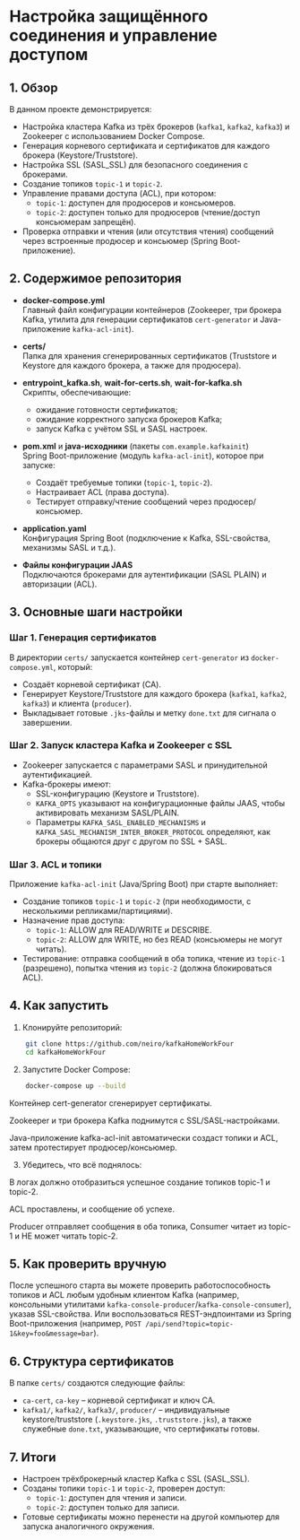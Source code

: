 # Настройка защищённого соединения и управление доступом

## 1. Обзор

В данном проекте демонстрируется:

- Настройка кластера Kafka из трёх брокеров (`kafka1`, `kafka2`, `kafka3`) и Zookeeper с использованием Docker Compose.
- Генерация корневого сертификата и сертификатов для каждого брокера (Keystore/Truststore).
- Настройка SSL (SASL_SSL) для безопасного соединения с брокерами.
- Создание топиков `topic-1` и `topic-2`.
- Управление правами доступа (ACL), при котором:
  - `topic-1`: доступен для продюсеров и консьюмеров.
  - `topic-2`: доступен только для продюсеров (чтение/доступ консьюмерам запрещён).
- Проверка отправки и чтения (или отсутствия чтения) сообщений через встроенные продюсер и консьюмер (Spring Boot-приложение).

## 2. Содержимое репозитория

- **docker-compose.yml**  
  Главный файл конфигурации контейнеров (Zookeeper, три брокера Kafka, утилита для генерации сертификатов `cert-generator` и Java-приложение `kafka-acl-init`).

- **certs/**  
  Папка для хранения сгенерированных сертификатов (Truststore и Keystore для каждого брокера, а также для продюсера).

- **entrypoint_kafka.sh**, **wait-for-certs.sh**, **wait-for-kafka.sh**  
  Скрипты, обеспечивающие:
  - ожидание готовности сертификатов;
  - ожидание корректного запуска брокеров Kafka;
  - запуск Kafka с учётом SSL и SASL настроек.

- **pom.xml** и **java-исходники** (пакеты `com.example.kafkainit`)  
  Spring Boot-приложение (модуль `kafka-acl-init`), которое при запуске:
  - Создаёт требуемые топики (`topic-1`, `topic-2`).
  - Настраивает ACL (права доступа).
  - Тестирует отправку/чтение сообщений через продюсер/консьюмер.

- **application.yaml**  
  Конфигурация Spring Boot (подключение к Kafka, SSL-свойства, механизмы SASL и т.д.).

- **Файлы конфигурации JAAS**  
  Подключаются брокерами для аутентификации (SASL PLAIN) и авторизации (ACL).

## 3. Основные шаги настройки

### Шаг 1. Генерация сертификатов

В директории `certs/` запускается контейнер `cert-generator` из `docker-compose.yml`, который:

- Создаёт корневой сертификат (CA).
- Генерирует Keystore/Truststore для каждого брокера (`kafka1`, `kafka2`, `kafka3`) и клиента (`producer`).
- Выкладывает готовые `.jks`-файлы и метку `done.txt` для сигнала о завершении.

### Шаг 2. Запуск кластера Kafka и Zookeeper с SSL

- Zookeeper запускается с параметрами SASL и принудительной аутентификацией.
- Kafka-брокеры имеют:
  - SSL-конфигурацию (Keystore и Truststore).
  - `KAFKA_OPTS` указывают на конфигурационные файлы JAAS, чтобы активировать механизм SASL/PLAIN.
  - Параметры `KAFKA_SASL_ENABLED_MECHANISMS` и `KAFKA_SASL_MECHANISM_INTER_BROKER_PROTOCOL` определяют, как брокеры общаются друг с другом по SSL + SASL.

### Шаг 3. ACL и топики

Приложение `kafka-acl-init` (Java/Spring Boot) при старте выполняет:

- Создание топиков `topic-1` и `topic-2` (при необходимости, с несколькими репликами/партициями).
- Назначение прав доступа:
  - `topic-1`: ALLOW для READ/WRITE и DESCRIBE.
  - `topic-2`: ALLOW для WRITE, но без READ (консьюмеры не могут читать).
- Тестирование: отправка сообщений в оба топика, чтение из `topic-1` (разрешено), попытка чтения из `topic-2` (должна блокироваться ACL).

## 4. Как запустить

1. Клонируйте репозиторий:

```bash
    git clone https://github.com/neiro/kafkaHomeWorkFour
    cd kafkaHomeWorkFour
```
2. Запустите Docker Compose:

```bash
    docker-compose up --build
```

Контейнер cert-generator сгенерирует сертификаты.

Zookeeper и три брокера Kafka поднимутся с SSL/SASL-настройками.

Java-приложение kafka-acl-init автоматически создаст топики и ACL, затем протестирует продюсер/консьюмер.

3. Убедитесь, что всё поднялось:

В логах должно отобразиться успешное создание топиков topic-1 и topic-2.

ACL проставлены, и сообщение об успехе.

Producer отправляет сообщения в оба топика, Consumer читает из topic-1 и НЕ может читать topic-2.


   ## 5. Как проверить вручную

После успешного старта вы можете проверить работоспособность топиков и ACL любым удобным клиентом Kafka (например, консольными утилитами `kafka-console-producer`/`kafka-console-consumer`), указав SSL-свойства. Или воспользоваться REST-эндпоинтами из Spring Boot-приложения (например, `POST /api/send?topic=topic-1&key=foo&message=bar`).

## 6. Структура сертификатов

В папке `certs/` создаются следующие файлы:

- `ca-cert`, `ca-key` – корневой сертификат и ключ CA.
- `kafka1/`, `kafka2/`, `kafka3/`, `producer/` – индивидуальные keystore/truststore (`.keystore.jks`, `.truststore.jks`), а также служебные `done.txt`, указывающие, что сертификаты готовы.

## 7. Итоги

- Настроен трёхброкерный кластер Kafka с SSL (SASL_SSL).
- Созданы топики `topic-1` и `topic-2`, проверен доступ:
  - `topic-1`: доступен для чтения и записи.
  - `topic-2`: доступен только для записи.
- Готовые сертификаты можно перенести на другой компьютер для запуска аналогичного окружения.
